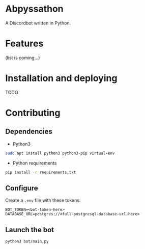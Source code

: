 # Abpyssathon

A Discordbot written in Python.

# Features

(list is coming...)

# Installation and deploying

TODO

# Contributing

## Dependencies

- Python3

```bash
sudo apt install python3 python3-pip virtual-env
```

- Python requirements
```bash
pip install -r requirements.txt
```

## Configure

Create a `.env` file with these tokens:

```
BOT_TOKEN=<bot-token-here>
DATABASE_URL=postgres://<full-postgresql-database-url-here>
```

## Launch the bot

```bash
python3 bot/main.py
```